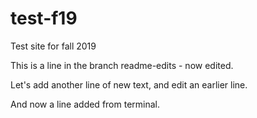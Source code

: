 # test-f19
Test site for fall 2019

This is a line in the branch readme-edits - now edited.

Let's add another line of new text, and edit an earlier line.

And now a line added from terminal.

